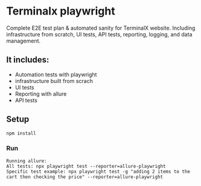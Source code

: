 # Terminalx playwright

Complete E2E test plan & automated sanity for TerminalX website. Including infrastructure from scratch, UI tests, API tests, reporting, logging, and data management.

## It includes:

- Automation tests with playwright
- infrastructure built from scrach
- UI tests
- Reporting with allure
- API tests


## Setup

```
npm install

```


### Run

```
Running allure: 
All tests: npx playwright test --reporter=allure-playwright
Specific test example: npx playwright test -g "adding 2 items to the cart then checking the price" --reporter=allure-playwright

```



